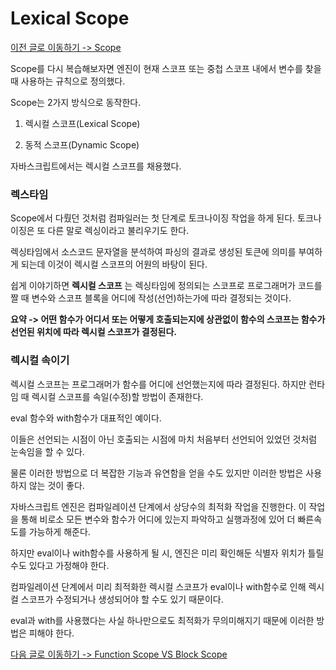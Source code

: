 # Lexical Scope

[이전 글로 이동하기 -> Scope](./Scope.md)

Scope를 다시 복습해보자면 엔진이 현재 스코프 또는 중첩 스코프 내에서 변수를 찾을 때 사용하는 규칙으로 정의했다.<br>

Scope는 2가지 방식으로 동작한다.<br>

1. 렉시컬 스코프(Lexical Scope)

2. 동적 스코프(Dynamic Scope)

자바스크립트에서는 렉시컬 스코프를 채용했다.<br>

### 렉스타임

Scope에서 다뤘던 것처럼 컴파일러는 첫 단계로 토크나이징 작업을 하게 된다. 토크나이징은 또 다른 말로 렉싱이라고 불리우기도 한다.<br>

렉싱타임에서 소스코드 문자열을 분석하여 파싱의 결과로 생성된 토큰에 의미를 부여하게 되는데 이것이 렉시컬 스코프의 어원의 바탕이 된다.<br>

쉽게 이야기하면 **렉시컬 스코프** 는 렉싱타임에 정의되는 스코프로 프로그래머가 코드를 짤 때 변수와 스코프 블록을 어디에 작성(선언)하는가에 따라 결정되는 것이다.<br>

**요약 -> 어떤 함수가 어디서 또는 어떻게 호출되는지에 상관없이 함수의 스코프는 함수가 선언된 위치에 따라 렉시컬 스코프가 결정된다.<br>**

### 렉시컬 속이기

렉시컬 스코프는 프로그래머가 함수를 어디에 선언했는지에 따라 결정된다. 하지만 런타임 때 렉시컬 스코프를 속일(수정)할 방법이 존재한다.<br>

eval 함수와 with함수가 대표적인 예이다.<br>

이들은 선언되는 시점이 아닌 호출되는 시점에 마치 처음부터 선언되어 있었던 것처럼 눈속임을 할 수 있다.<br>

물론 이러한 방법으로 더 복잡한 기능과 유연함을 얻을 수도 있지만 이러한 방법은 사용하지 않는 것이 좋다.<br>

자바스크립트 엔진은 컴파일레이션 단계에서 상당수의 최적화 작업을 진행한다. 이 작업을 통해 비로소 모든 변수와 함수가 어디에 있는지 파악하고 실행과정에 있어 더 빠른속도를 가능하게 해준다.<br>

하지만 eval이나 with함수를 사용하게 될 시, 엔진은 미리 확인해둔 식별자 위치가 틀릴 수도 있다고 가정해야 한다.<br>

컴파일레이션 단계에서 미리 최적화한 렉시컬 스코프가 eval이나 with함수로 인해 렉시컬 스코프가 수정되거나 생성되어야 할 수도 있기 때문이다.<br>

eval과 with를 사용했다는 사실 하나만으로도 최적화가 무의미해지기 때문에 이러한 방법은 피해야 한다.<br>

[다음 글로 이동하기 -> Function Scope VS Block Scope](./FVSB-Scope.md)
